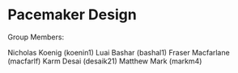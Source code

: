 # Pacemaker Design

Group Members:

Nicholas Koenig (koenin1)
Luai Bashar (bashal1)
Fraser Macfarlane (macfarlf)
Karm Desai (desaik21)
Matthew Mark (markm4)



